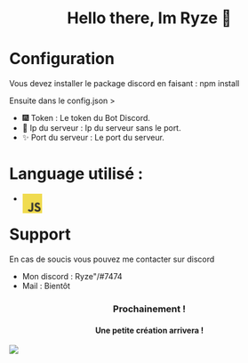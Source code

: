   <h1 align="center"><b>Hello there, Im Ryze 👋</b></h1>
   
 
# Configuration

Vous devez installer le package discord en faisant : npm install 

Ensuite dans le config.json >
  - 🎆 Token : Le token du Bot Discord.
  - 🎇 Ip du serveur : Ip du serveur sans le port.
  - ✨ Port du serveur : Le port du serveur.

# Language utilisé : 
- <img align="left" alt="JavaScript" width="35px" src="https://raw.githubusercontent.com/github/explore/80688e429a7d4ef2fca1e82350fe8e3517d3494d/topics/javascript/javascript.png" />


# Support

En cas de soucis vous pouvez me contacter sur discord
  - Mon discord : Ryze"/#7474
  - Mail : Bientôt



<div align="center">
<h3 align="center">Prochainement !</h3>
<h4 align="center">Une petite création arrivera !</h4>
</div><img src="https://github.com/punitkmryh/punitkmryh/blob/master/wave.svg" />


